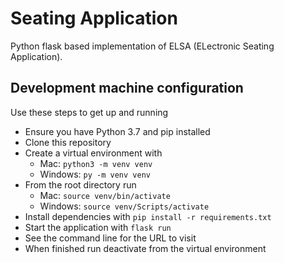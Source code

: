 # Seating Application

Python flask based implementation of ELSA (ELectronic Seating Application).

## Development machine configuration

Use these steps to get up and running

* Ensure you have Python 3.7 and pip installed
* Clone this repository
* Create a virtual environment with
    * Mac: `python3 -m venv venv`
    * Windows: `py -m venv venv`
* From the root directory run
    * Mac: `source venv/bin/activate`
    * Windows: `source venv/Scripts/activate`
* Install dependencies with `pip install -r requirements.txt`
* Start the application with `flask run`
* See the command line for the URL to visit
* When finished run deactivate from the virtual environment